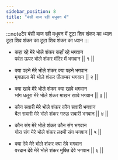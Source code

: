 ```yaml
---
sidebar_position: 8
title: "बंसी बाज रही मधुबन में"
---
```


:::noteटेर
बंसी बाज रही मधुबन में टूटा शिव शंकर का ध्यान <br/>
टूटा शिव शंकर का टूटा शिव शंकर का ध्यान
:::

- कहा रहे मेरे भोले शंकर कहाँ रहे भगवान <br/>
  पर्वत ऊपर भोले शंकर मंदिर में भगवान || १ ||

- क्या पहने मेरे भोले शंकर क्या पहने भगवान <br/>
  मृगछाला मेरे भोले शंकर पीताम्बर भगवान || २ ||

- क्या खावे मेरे भोले शंकर क्या खावे भगवान <br/>
  भांग धतूरा मेरे भोले शंकर माखन खावे भगवान || ३ ||

- कौन सवारी मेरे भोले शंकर कौन सवारी भगवान <br/>
  बैल सवारी मेरे भोले शंकर गरुड़ सवारी भगवान || ४ ||

- कौन संग मेरे भोले शंकर कौन संग भगवान <br/>
  गोरा संग मेरे भोले शंकर लक्ष्मी संग भगवान || ५ ||

- क्या देवे मेरे भोले शंकर क्या देवे भगवान <br/>
  वरदान देवे मेरे भोले शंकर मुक्ति देवे भगवान || ६ ||
